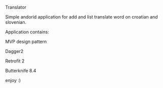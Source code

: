 Translator

Simple andorid application for add and list translate word on croatian and slovenian.

Application contains:

  MVP design pattern

  Dagger2

  Retrofit 2

  Butterknife 8.4

enjoy :)
